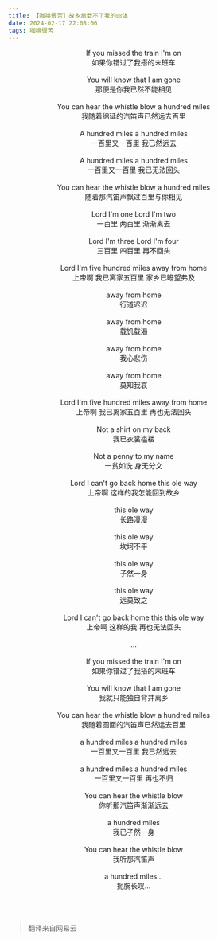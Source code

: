 ```yaml
---
title: 【咖啡很苦】故乡承载不了我的肉体
date: 2024-02-17 22:08:06
tags: 咖啡很苦
---
```


<center>If you missed the train I'm on</center>
<center>如果你错过了我搭的末班车</center>
<br>

<center>You will know that I am gone</center>
<center>那便是你我已然不能相见</center>
<br>

<center>You can hear the whistle blow a hundred miles</center>
<center>我随着绵延的汽笛声已然远去百里</center>
<br>

<center>A hundred miles a hundred miles</center>
<center>一百里又一百里 我已然远去</center>
<br>

<center>A hundred miles a hundred miles</center>
<center>一百里又一百里 我已无法回头</center>
<br>

<center>You can hear the whistle blow a hundred miles</center>
<center>随着那汽笛声飘过百里与你相见</center>
<br>

<center>Lord I'm one Lord I'm two</center>
<center>一百里 两百里 渐渐离去</center>
<br>

<center>Lord I'm three Lord I'm four</center>
<center>三百里 四百里 再不回头</center>
<br>

<center>Lord I'm five hundred miles away from home</center>
<center>上帝啊 我已离家五百里 家乡已瞻望弗及</center>
<br>

<center>away from home</center>
<center>行道迟迟</center>
<br>

<center>away from home</center>
<center>载饥载渴</center>
<br>

<center>away from home</center>
<center>我心悲伤</center>
<br>

<center>away from home</center>
<center>莫知我哀</center>
<br>

<center>Lord I'm five hundred miles away from home</center>
<center>上帝啊 我已离家五百里 再也无法回头</center>
<br>

<center>Not a shirt on my back</center>
<center>我已衣裳褴褛</center>
<br>

<center>Not a penny to my name</center>
<center>一贫如洗 身无分文</center>
<br>

<center>Lord I can't go back home this ole way</center>
<center>上帝啊 这样的我怎能回到故乡</center>
<br>

<center>this ole way</center>
<center>长路漫漫</center>
<br>

<center>this ole way</center>
<center>坎坷不平</center>
<br>

<center>this ole way</center>
<center>孑然一身</center>
<br>

<center>this ole way</center>
<center>远莫致之</center>
<br>

<center>Lord I can't go back home this this ole way</center>
<center>上帝啊 这样的我 再也无法回头</center>
<br>

<center>...</center>
<br>

<center>If you missed the train I'm on</center>
<center>如果你错过了我搭的末班车</center>
<br>

<center>You will know that I am gone</center>
<center>我就只能独自背井离乡</center>
<br>

<center>You can hear the whistle blow a hundred miles</center>
<center>我随着圆面的汽笛声已然远去百里</center>
<br>

<center>a hundred miles a hundred miles</center>
<center>一百里又一百里 我已然远去</center>
<br>

<center>a hundred miles a hundred miles</center>
<center>一百里又一百里 再也不归</center>
<br>

<center>You can hear the whistle blow</center>
<center>你听那汽笛声渐渐远去</center>
<br>

<center>a hundred miles</center>
<center>我已孑然一身</center>
<br>

<center>You can hear the whistle blow</center>
<center>我听那汽笛声</center>
<br>

<center>a hundred miles...</center>
<center>扼腕长叹...</center>
<br>
<br>
<br>

> 翻译来自网易云